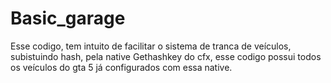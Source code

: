 # Basic_garage
Esse codigo, tem intuito de facilitar o sistema de tranca de veículos, subistuindo hash, pela native Gethashkey do cfx, esse codigo possui todos os veículos do gta 5 já configurados com essa native.
